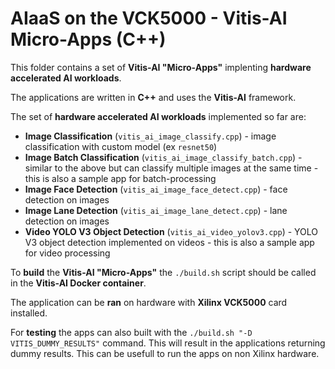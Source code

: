 # AIaaS on the VCK5000 - Vitis-AI Micro-Apps (C++)

This folder contains a set of **Vitis-AI "Micro-Apps"** implenting **hardware accelerated AI workloads**.

The applications are written in **C++** and uses the **Vitis-AI** framework.

The set of **hardware accelerated AI workloads** implemented so far are:
- **Image Classification** (`vitis_ai_image_classify.cpp`) - image classification with custom model (ex `resnet50`)
- **Image Batch Classification** (`vitis_ai_image_classify_batch.cpp`) - similar to the above but can classify multiple images at the same time - this is also a sample app for batch-processing
- **Image Face Detection** (`vitis_ai_image_face_detect.cpp`) - face detection on images
- **Image Lane Detection** (`vitis_ai_image_lane_detect.cpp`) - lane detection on images
- **Video YOLO V3 Object Detection** (`vitis_ai_video_yolov3.cpp`) - YOLO V3 object detection implemented on videos - this is also a sample app for video processing

To **build** the **Vitis-AI "Micro-Apps"** the `./build.sh` script should be called in the **Vitis-AI Docker container**.

The application can be **ran** on hardware with **Xilinx VCK5000** card installed.

For **testing** the apps can also built with the `./build.sh "-D VITIS_DUMMY_RESULTS"` command. This will result in the applications returning dummy results. This can be usefull to run the apps on non Xilinx hardware.